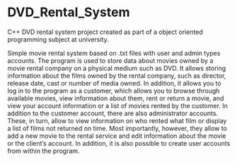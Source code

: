 # DVD_Rental_System
C++ DVD rental system project created as part of a object oriented programming subject at university.

Simple movie rental system based on .txt files with user and admin types accounts. 
The program is used to store data about movies owned by a movie rental company on a physical medium such as DVD. 
It allows storing information about the films owned by the rental company, such as director, release date, cast or
number of media owned. In addition, it allows you to log in to the program as a customer, which allows you to browse
through available movies, view information about them, rent or return a movie, and view your account information or a
list of movies rented by the customer. In addition to the customer account, there are also administrator accounts. These, in
turn, allow to view information on who rented what film or display a list of films not returned on time. Most importantly,
however, they allow to add a new movie to the rental service and edit information about the movie or the client’s account.
In addition, it is also possible to create user accounts from within the program.
